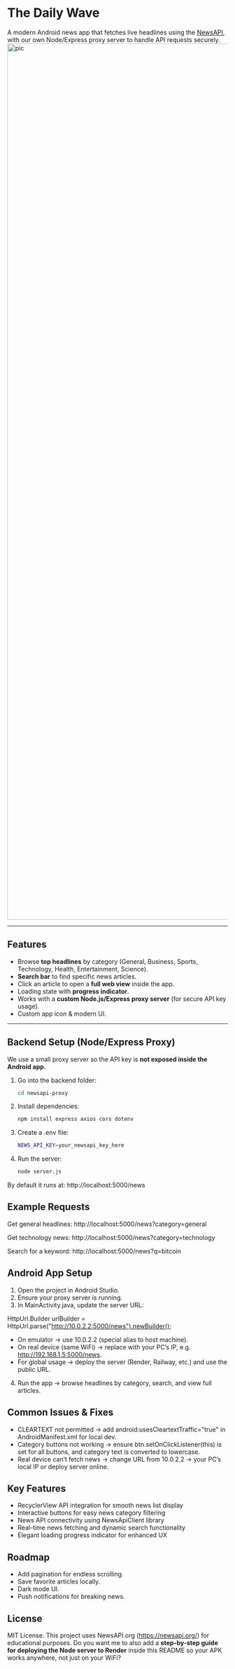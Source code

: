 # The Daily Wave

A modern Android news app that fetches live headlines using the [NewsAPI](https://newsapi.org/), with our own Node/Express proxy server to handle API requests securely.
<img width="3265" height="2000" alt="pic" src="https://github.com/user-attachments/assets/b41e5185-2b80-41ae-8358-9444cd3d9571" />

---

## Features
- Browse **top headlines** by category (General, Business, Sports, Technology, Health, Entertainment, Science).
- **Search bar** to find specific news articles.
- Click an article to open a **full web view** inside the app.
- Loading state with **progress indicator**.
- Works with a **custom Node.js/Express proxy server** (for secure API key usage).
- Custom app icon & modern UI.

---

## Backend Setup (Node/Express Proxy)

We use a small proxy server so the API key is **not exposed inside the Android app**.

1. Go into the backend folder:
   ```bash
   cd newsapi-proxy

2. Install dependencies:
   ```bash
   npm install express axios cors dotenv

3. Create a .env file:
   ```bash
   NEWS_API_KEY=your_newsapi_key_here

4. Run the server:
   ```bash
   node server.js

By default it runs at:
http://localhost:5000/news

## Example Requests
Get general headlines:
http://localhost:5000/news?category=general

Get technology news:
http://localhost:5000/news?category=technology

Search for a keyword:
http://localhost:5000/news?q=bitcoin

## Android App Setup
1. Open the project in Android Studio.
2. Ensure your proxy server is running.
3. In MainActivity.java, update the server URL:

HttpUrl.Builder urlBuilder = HttpUrl.parse("http://10.0.2.2:5000/news").newBuilder();
- On emulator → use 10.0.2.2 (special alias to host machine).
- On real device (same WiFi) → replace with your PC’s IP, e.g. http://192.168.1.5:5000/news.
- For global usage → deploy the server (Render, Railway, etc.) and use the public URL.

4. Run the app → browse headlines by category, search, and view full articles.

## Common Issues & Fixes

- CLEARTEXT not permitted → add android:usesCleartextTraffic="true" in AndroidManifest.xml for local dev.
- Category buttons not working → ensure btn.setOnClickListener(this) is set for all buttons, and category text is converted to lowercase.
- Real device can’t fetch news → change URL from 10.0.2.2 → your PC’s local IP or deploy server online.

## Key Features

- RecyclerView API integration for smooth news list display
- Interactive buttons for easy news category filtering
- News API connectivity using NewsApiClient library
- Real-time news fetching and dynamic search functionality
- Elegant loading progress indicator for enhanced UX

## Roadmap

- Add pagination for endless scrolling.
- Save favorite articles locally.
- Dark mode UI.
- Push notifications for breaking news.

## License

MIT License.
This project uses NewsAPI.org (https://newsapi.org/) for educational purposes.
Do you want me to also add a **step-by-step guide for deploying the Node server to Render** inside this README so your APK works anywhere, not just on your WiFi?
